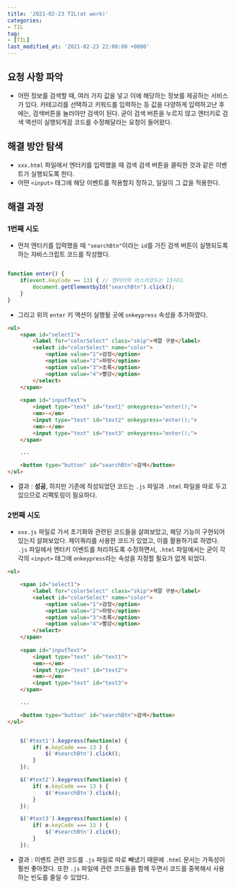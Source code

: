 ```yaml
---
title: '2021-02-23 TIL(at work)'
categories:
- TIL
tag:
- [TIL]
last_modified_at: '2021-02-23 22:00:00 +0800'
---
```


## 요청 사항 파악
- 어떤 정보를 검색할 때, 여러 가지 값을 넣고 이에 해당하는 정보를 제공하는 서비스가 있다. 카테고리를 선택하고 키워드를 입력하는 등 값을 다양하게 입력하고난 후에는, 검색버튼을 눌러야만 검색이 된다. 굳이 검색 버튼을 누르지 않고 엔터키로 검색 액션이 실행되게끔 코드를 수정해달라는 요청이 들어왔다.

## 해결 방안 탐색
  - `xxx.html` 파일에서 엔터키를 입력했을 때 검색 검색 버튼을 클릭한 것과 같은 이벤트가 실행되도록 한다.
  - 어떤 `<input>` 태그에 해당 이벤트를 적용할지 정하고, 일일이 그 값을 적용한다.


## 해결 과정
### 1번째 시도
- 먼저 엔터키를 입력했을 때 `"searchBtn"`이라는 `id`를 가진 검색 버튼이 실행되도록 하는 자바스크립트 코드를 작성했다.

```javaScript

function enter() {
    if(event.keyCode == 13) { // 엔터키의 아스키코드는 13이다.
        document.getElementbyId("searchBtn").click();
    }
}

```

- 그리고 위의 `enter` 키 액션이 실행될 곳에 `onkeypress` 속성을 추가하였다.

```html
<ul>
    <span id="select1">
        <label for="colorSelect" class="skip">색깔 구분</label>
        <select id="colorSelect" name="color">
            <option value="1">검정</option>
            <option value="2">파랑</option>
            <option value="3">초록</option>
            <option value="4">빨강</option>
        </select>
    </span>
    
    <span id="inputText">
        <input type="text" id="text1" onkeypress="enter();">
        <em>-</em>
        <input type="text" id="text2" onkeypress="enter();">
        <em>-</em>
        <input type="text" id="text3" onkeypress="enter();">
    </span>

    ...

    <button type="button" id="searchBtn">검색</button>
</ul>
```

- 결과 : **성공**, 하지만 기존에 작성되었던 코드는 `.js` 파일과 `.html` 파일을 따로 두고 있으므로 리팩토링이 필요하다. 

### 2번째 시도
- `xxx.js` 파일로 가서 초기화와 관련된 코드들을 살펴보았고, 해당 기능이 구현되어있는지 살펴보았다. 제이쿼리를 사용한 코드가 있었고, 이를 활용하기로 하였다. `.js` 파일에서 엔터키 이벤트를 처리하도록 수정하면서, `.html` 파일에서는 굳이 각각의 `<input>` 태그에 `onkeypress`라는 속성을 지정할 필요가 없게 되었다.

```html
<ul>

    <span id="select1">
        <label for="colorSelect" class="skip">색깔 구분</label>
        <select id="colorSelect" name="color">
            <option value="1">검정</option>
            <option value="2">파랑</option>
            <option value="3">초록</option>
            <option value="4">빨강</option>
        </select>
    </span>
    
    <span id="inputText">
        <input type="text" id="text1">
        <em>-</em>
        <input type="text" id="text2">
        <em>-</em>
        <input type="text" id="text3">
    </span>

    ...

    <button type="button" id="searchBtn">검색</button>
</ul>
```
  
```javaScript

    $('#text1').keypress(function(e) {
        if( e.keyCode === 13 ) {
            $('#searchBtn').click();
        }
    });

    $('#text2').keypress(function(e) {
        if( e.keyCode === 13 ) {
            $('#searchBtn').click();
        }
    });

    $('#text3').keypress(function(e) {
        if( e.keyCode === 13 ) {
            $('#searchBtn').click();
        }
    });

```

- 결과 : 이벤트 관련 코드를 `.js` 파일로 따로 빼냈기 때문에 `.html` 문서는 가독성이 훨씬 좋아졌다. 또한 `.js` 파일에 관련 코드들을 함께 두면서 코드를 중복해서 사용하는 빈도를 줄일 수 있었다.